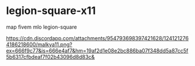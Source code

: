 # legion-square-x11
map fivem mlo legion-square

https://cdn.discordapp.com/attachments/954793698397421628/1241212764186218600/malkya11.png?ex=666f9c77&is=666e4af7&hm=19af2d1e08e2bc886ba07f348dd5a87cc5f5b6317cfbdeaf7f02b43096d8d83c&
